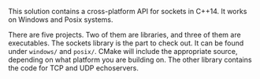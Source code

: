 This solution contains a cross-platform API for sockets in C++14. It works on Windows and Posix systems.

There are five projects. Two of them are libraries, and three of them are executables. The sockets library is the part to check out. It can be found under `windows/` and `posix/`. CMake will include the appropriate source, depending on what platform you are building on. The other library contains the code for TCP and UDP echoservers. 

